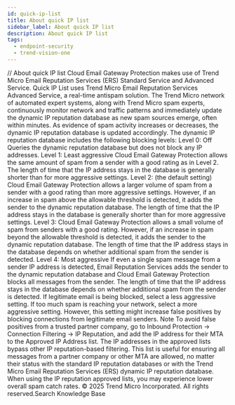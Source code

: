 ```yaml
---
id: quick-ip-list
title: About quick IP list
sidebar_label: About quick IP list
description: About quick IP list
tags:
  - endpoint-security
  - trend-vision-one
---
```


/*<![CDATA[*/ $('#title').html($('meta[name=map-description]').attr('content')); /*]]>*/ About quick IP list Cloud Email Gateway Protection makes use of Trend Micro Email Reputation Services (ERS) Standard Service and Advanced Service. Quick IP List uses Trend Micro Email Reputation Services Advanced Service, a real-time antispam solution. The Trend Micro network of automated expert systems, along with Trend Micro spam experts, continuously monitor network and traffic patterns and immediately update the dynamic IP reputation database as new spam sources emerge, often within minutes. As evidence of spam activity increases or decreases, the dynamic IP reputation database is updated accordingly. The dynamic IP reputation database includes the following blocking levels: Level 0: Off Queries the dynamic reputation database but does not block any IP addresses. Level 1: Least aggressive Cloud Email Gateway Protection allows the same amount of spam from a sender with a good rating as in Level 2. The length of time that the IP address stays in the database is generally shorter than for more aggressive settings. Level 2: (the default setting) Cloud Email Gateway Protection allows a larger volume of spam from a sender with a good rating than more aggressive settings. However, if an increase in spam above the allowable threshold is detected, it adds the sender to the dynamic reputation database. The length of time that the IP address stays in the database is generally shorter than for more aggressive settings. Level 3: Cloud Email Gateway Protection allows a small volume of spam from senders with a good rating. However, if an increase in spam beyond the allowable threshold is detected, it adds the sender to the dynamic reputation database. The length of time that the IP address stays in the database depends on whether additional spam from the sender is detected. Level 4: Most aggressive If even a single spam message from a sender IP address is detected, Email Reputation Services adds the sender to the dynamic reputation database and Cloud Email Gateway Protection blocks all messages from the sender. The length of time that the IP address stays in the database depends on whether additional spam from the sender is detected. If legitimate email is being blocked, select a less aggressive setting. If too much spam is reaching your network, select a more aggressive setting. However, this setting might increase false positives by blocking connections from legitimate email senders. Note To avoid false positives from a trusted partner company, go to Inbound Protection → Connection Filtering → IP Reputation, and add the IP address for their MTA to the Approved IP Address list. The IP addresses in the approved lists bypass other IP reputation-based filtering. This list is useful for ensuring all messages from a partner company or other MTA are allowed, no matter their status with the standard IP reputation databases or with the Trend Micro Email Reputation Services (ERS) dynamic IP reputation database. When using the IP reputation approved lists, you may experience lower overall spam catch rates. © 2025 Trend Micro Incorporated. All rights reserved.Search Knowledge Base